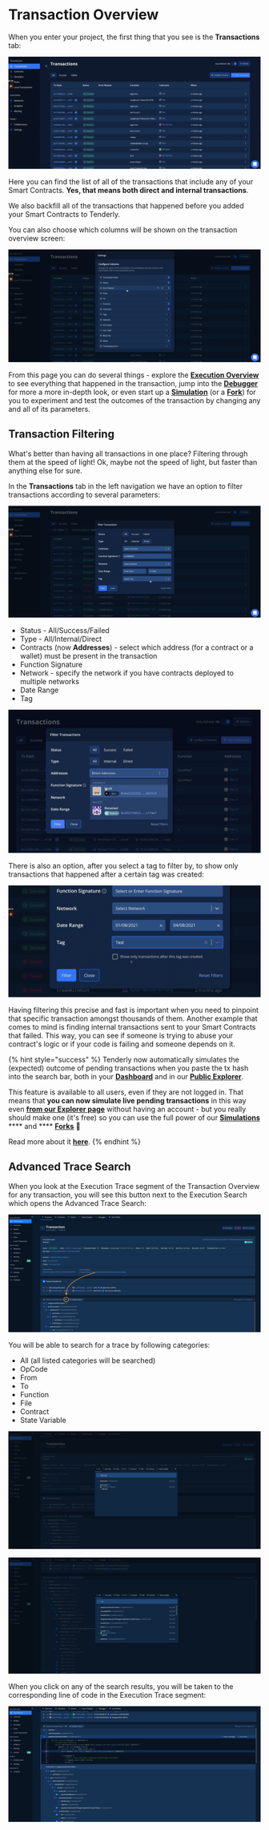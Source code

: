 # Transaction Overview

When you enter your project, the first thing that you see is the **Transactions** tab:

![](<../../.gitbook/assets/Screenshot 2021-10-14 at 15.16.56.png>)

Here you can find the list of all of the transactions that include any of your Smart Contracts. **Yes, that means both direct and internal transactions**.

We also backfill all of the transactions that happened before you added your Smart Contracts to Tenderly.

You can also choose which columns will be shown on the transaction overview screen:

![](<../../.gitbook/assets/Screenshot 2021-10-14 at 15.16.23.png>)

From this page you can do several things - explore the [**Execution Overview**](execution-overview.md) to see everything that happened in the transaction, jump into the [**Debugger**](../../debugger/how-to-use-tenderly-debugger/) for more a more in-depth look, or even start up a [**Simulation**](../../simulations-and-forks/how-to-simulate-a-transaction/) (or a [**Fork**](../../simulations-and-forks/how-to-create-a-fork/)) for you to experiment and test the outcomes of the transaction by changing any and all of its parameters.

## Transaction Filtering

What's better than having all transactions in one place? Filtering through them at the speed of light! Ok, maybe not the speed of light, but faster than anything else for sure.

In the **Transactions** tab in the left navigation we have an option to filter transactions according to several parameters:

![](<../../.gitbook/assets/Screenshot 2021-10-14 at 15.08.19.png>)

* Status - All/Success/Failed
* Type - All/Internal/Direct
* Contracts (now **Addresses**) - select which address (for a contract or a wallet) must be present in the transaction
* Function Signature
* Network - specify the network if you have contracts deployed to multiple networks
* Date Range
* Tag

![](<../../.gitbook/assets/image (70) (1) (1).png>)

There is also an option, after you select a tag to filter by, to show only transactions that happened after a certain tag was created:

![](<../../.gitbook/assets/Screenshot 2021-10-14 at 15.10.19.png>)

Having filtering this precise and fast is important when you need to pinpoint that specific transaction amongst thousands of them. Another example that comes to mind is finding internal transactions sent to your Smart Contracts that failed. This way, you can see if someone is trying to abuse your contract's logic or if your code is failing and someone depends on it.

{% hint style="success" %}
Tenderly now automatically simulates the (expected) outcome of pending transactions when you paste the tx hash into the search bar, both in your [**Dashboard**](https://dashboard.tenderly.co) and in our [**Public Explorer**](https://dashboard.tenderly.co/explorer).

This feature is available to all users, even if they are not logged in. That means that **you can now simulate live pending transactions** in this way even [**from our Explorer page**](https://dashboard.tenderly.co/explorer) without having an account - but you really should make one (it's free) so you can use the full power of our [**Simulations**](../../simulations-and-forks/how-to-simulate-a-transaction/) **** and **** [**Forks**](../../simulations-and-forks/how-to-create-a-fork/) 🚀

Read more about it [**here**](mempool-and-simulating-pending-transactions.md).
{% endhint %}

## Advanced Trace Search

When you look at the Execution Trace segment of the Transaction Overview for any transaction, you will see this button next to the Execution Search which opens the Advanced Trace Search:

![](<../../.gitbook/assets/Screenshot 2022-03-15 at 14.36.13.png>)

You will be able to search for a trace by following categories:

* All (all listed categories will be searched)
* OpCode
* From
* To
* Function
* File
* Contract
* State Variable

![](<../../.gitbook/assets/Screenshot 2022-03-15 at 14.38.05.png>)

![](<../../.gitbook/assets/Screenshot 2022-03-16 at 14.19.29.png>)

When you click on any of the search results, you will be taken to the corresponding line of code in the Execution Trace segment:

![](<../../.gitbook/assets/Screenshot 2022-03-16 at 14.20.16.png>)
